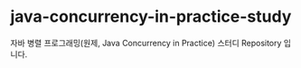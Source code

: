 # java-concurrency-in-practice-study
자바 병렬 프로그래밍(원제, Java Concurrency in Practice) 스터디 Repository 입니다.
